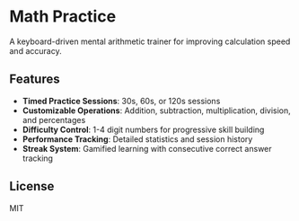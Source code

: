 # Math Practice

A keyboard-driven mental arithmetic trainer for improving calculation speed and accuracy.

## Features

- **Timed Practice Sessions**: 30s, 60s, or 120s sessions
- **Customizable Operations**: Addition, subtraction, multiplication, division, and percentages
- **Difficulty Control**: 1-4 digit numbers for progressive skill building
- **Performance Tracking**: Detailed statistics and session history
- **Streak System**: Gamified learning with consecutive correct answer tracking

## License

MIT
